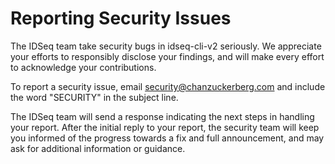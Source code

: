 # Reporting Security Issues

The IDSeq team take security bugs in idseq-cli-v2 seriously. We appreciate your efforts to responsibly disclose your findings, and will make every effort to acknowledge your contributions.

To report a security issue, email [security@chanzuckerberg.com](mailto:security@chanzuckerberg.com) and include the word "SECURITY" in the subject line.

The IDSeq team will send a response indicating the next steps in handling your report. After the initial reply to your report, the security team will keep you informed of the progress towards a fix and full announcement, and may ask for additional information or guidance.
